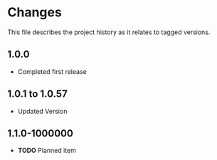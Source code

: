 # Changes
This file describes the project history as it relates to tagged versions.

## 1.0.0
- Completed first release

## 1.0.1 to 1.0.57
- Updated Version

## 1.1.0-1000000
- **TODO** Planned item
